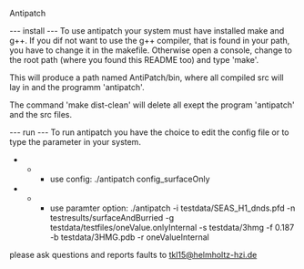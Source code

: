 Antipatch

--- install ---
To use antipatch your system must have installed make and g++.
If you dif not want to use the g++ compiler, 
that is found in your path, you have to change it in the makefile.
Otherwise open a console, 
change to the root path (where you found this README too)
and type 'make'.

This will produce a path named AntiPatch/bin, where all compiled src will lay in
and the programm 'antipatch'.

The command 'make dist-clean' will delete all exept the program 'antipatch' and the src files.

--- run ---
To run antipatch you have the choice to edit the config file or to type the 
parameter in your system.

- - - use config:
./antipatch config_surfaceOnly

- - - use paramter option:
./antipatch -i testdata/SEAS_H1_dnds.pfd -n testresults/surfaceAndBurried -g testdata/testfiles/oneValue.onlyInternal -s testdata/3hmg -f 0.187 -b testdata/3HMG.pdb -r oneValueInternal

please ask questions and reports faults to <tkl15@helmholtz-hzi.de>
